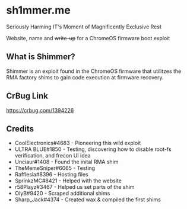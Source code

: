 # sh1mmer.me

Seriously Harming IT's Moment of Magnificently Exclusive Rest

Website, name and ~~write-up~~ for a ChromeOS firmware boot exploit

## What is Shimmer?

Shimmer is an exploit found in the ChromeOS firmware that utilitzes the RMA factory shims to gain code execution at firmware recovery.

## CrBug Link

https://crbug.com/1394226

## Credits

- CoolElectronics#4683 - Pioneering this wild exploit
- ULTRA BLUE#1850 - Testing, discovering how to disable root-fs verification, and frecon UI idea
- Unciaur#1408 - Found the inital RMA shim
- TheMemeSniper#6065 - Testing
- Rafflesia#8396 - Hosting files
- SprinkzMC#8421 - Helped with the website
- r58Playz#3467 - Helped us set parts of the shim
- OlyB#9420 - Scraped additional shims
- Sharp_Jack#4374 - Created wax & compiled the first shims
